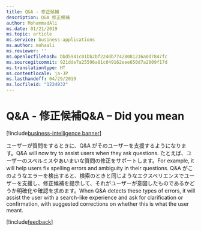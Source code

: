 ```yaml
---
title: Q&A - 修正候補
description: Q&A 修正候補
author: MohammadAli
ms.date: 01/21/2019
ms.topic: article
ms.service: business-applications
ms.author: mohaali
ms.reviewer: ''
ms.openlocfilehash: bbd5941c01bb2bf2240b77428081236a0d7847fc
ms.sourcegitcommit: 921dde7a25596a81c049162eee650d7a2009f17d
ms.translationtype: HT
ms.contentlocale: ja-JP
ms.lasthandoff: 04/29/2019
ms.locfileid: "1224932"
---
```

#  <a name="qa--did-you-mean"></a><span data-ttu-id="c3f0b-103">Q&A - 修正候補</span><span class="sxs-lookup"><span data-stu-id="c3f0b-103">Q&A – Did you mean</span></span>
[!include[business-intelligence banner](../../../includes/business-intelligence.md)]


<span data-ttu-id="c3f0b-104">ユーザーが質問をするときに、Q&A がそのユーザーを支援するようになります。</span><span class="sxs-lookup"><span data-stu-id="c3f0b-104">Q&A will now try to assist users when they ask questions.</span></span> <span data-ttu-id="c3f0b-105">たとえば、ユーザーのスペルミスやあいまいな質問の修正をサポートします。</span><span class="sxs-lookup"><span data-stu-id="c3f0b-105">For example, it will help users fix spelling errors and ambiguity in their questions.</span></span> <span data-ttu-id="c3f0b-106">Q&A がこのようなエラーを検出すると、検索のときと同じようなエクスペリエンスでユーザーを支援し、修正候補を提示して、それがユーザーが意図したものであるかどうか明確化や確認を求めます。</span><span class="sxs-lookup"><span data-stu-id="c3f0b-106">When Q&A detects these types of errors, it will assist the user with a search-like experience and ask for clarification or confirmation, with suggested corrections on whether this is what the user meant.</span></span>

[!include[feedback](../../includes/service-feedback.md)]